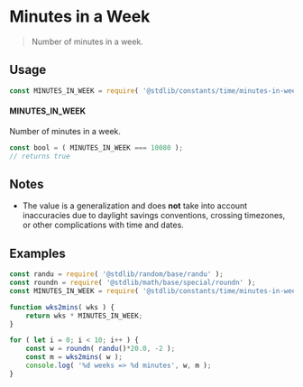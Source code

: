 <!--

@license Apache-2.0

Copyright (c) 2018 The Stdlib Authors.

Licensed under the Apache License, Version 2.0 (the "License");
you may not use this file except in compliance with the License.
You may obtain a copy of the License at

   http://www.apache.org/licenses/LICENSE-2.0

Unless required by applicable law or agreed to in writing, software
distributed under the License is distributed on an "AS IS" BASIS,
WITHOUT WARRANTIES OR CONDITIONS OF ANY KIND, either express or implied.
See the License for the specific language governing permissions and
limitations under the License.

-->

# Minutes in a Week

> Number of minutes in a week.

<section class="usage">

## Usage

```javascript
const MINUTES_IN_WEEK = require( '@stdlib/constants/time/minutes-in-week' );
```

#### MINUTES_IN_WEEK

Number of minutes in a week.

```javascript
const bool = ( MINUTES_IN_WEEK === 10080 );
// returns true
```

</section>

<!-- /.usage -->

<section class="notes">

## Notes

-   The value is a generalization and does **not** take into account inaccuracies due to daylight savings conventions, crossing timezones, or other complications with time and dates. 

</section>

<!-- /.notes -->

<section class="examples">

## Examples

<!-- eslint no-undef: "error" -->

```javascript
const randu = require( '@stdlib/random/base/randu' );
const roundn = require( '@stdlib/math/base/special/roundn' );
const MINUTES_IN_WEEK = require( '@stdlib/constants/time/minutes-in-week' );

function wks2mins( wks ) {
    return wks * MINUTES_IN_WEEK;
}

for ( let i = 0; i < 10; i++ ) {
    const w = roundn( randu()*20.0, -2 );
    const m = wks2mins( w );
    console.log( '%d weeks => %d minutes', w, m );
}
```

</section>

<!-- /.examples -->

<!-- Section for related `stdlib` packages. Do not manually edit this section, as it is automatically populated. -->

<section class="related">

</section>

<!-- /.related -->

<!-- Section for all links. Make sure to keep an empty line after the `section` element and another before the `/section` close. -->

<section class="links">

</section>

<!-- /.links -->
